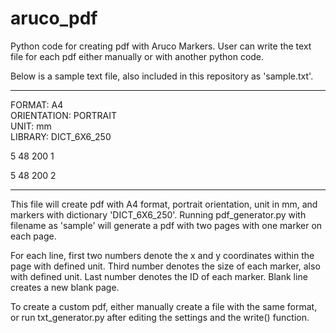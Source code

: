 # aruco_pdf
Python code for creating pdf with Aruco Markers. User can write the text file for each pdf either manually or with another python code.

Below is a sample text file, also included in this repository as 'sample.txt'.

---------------------------------
FORMAT: A4\
ORIENTATION: PORTRAIT\
UNIT: mm\
LIBRARY: DICT_6X6_250

5 48 200 1

5 48 200 2

---------------------------------

This file will create pdf with A4 format, portrait orientation, unit in mm, and markers with dictionary 'DICT_6X6_250'.
Running pdf_generator.py with filename as 'sample' will generate a pdf with two pages with one marker on each page.

For each line, first two numbers denote the x and y coordinates within the page with defined unit.
Third number denotes the size of each marker, also with defined unit.
Last number denotes the ID of each marker.
Blank line creates a new blank page.

To create a custom pdf, either manually create a file with the same format, or run txt_generator.py after editing the settings and the write() function.
